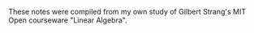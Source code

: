 These notes were compiled from my own study of Gilbert Strang's MIT Open courseware "Linear Algebra".
